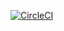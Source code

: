 [![CircleCI](https://circleci.com/gh/viji4sk/project4/tree/master.svg?style=svg)](https://circleci.com/gh/viji4sk/project4/tree/master)
